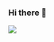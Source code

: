 ### Hi there 👋
<img src="https://github-readme-stats.vercel.app/api?username=gsiddhad&&show_icons=true&title_color=ffffff&icon_color=bb2acf&text_color=daf7dc&bg_color=151515">

